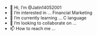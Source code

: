 - 👋 Hi, I’m @Jatin14052001
- 👀 I’m interested in ... Financial Marketing
- 🌱 I’m currently learning ... C language
- 💞️ I’m looking to collaborate on ...
- 📫 How to reach me ...

<!---
Jatin14052001/Jatin14052001 is a ✨ special ✨ repository because its `README.md` (this file) appears on your GitHub profile.
You can click the Preview link to take a look at your changes.
--->
